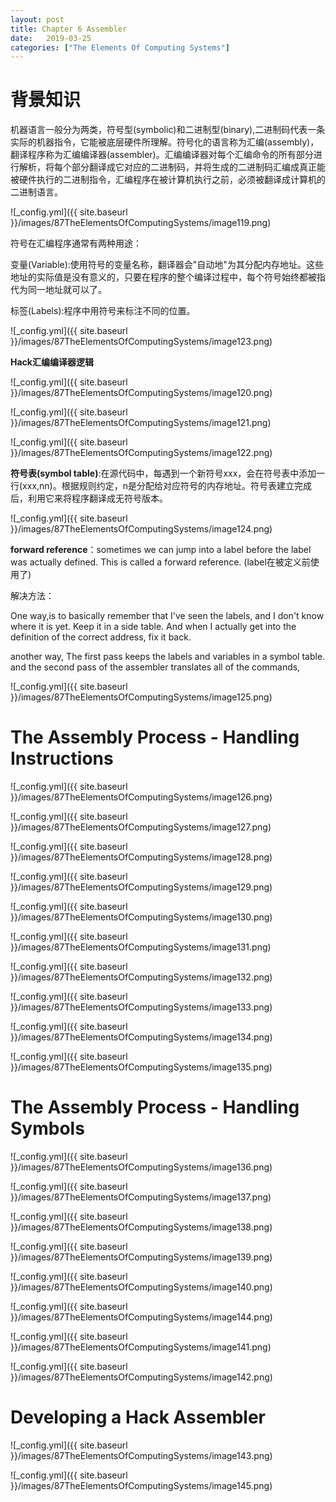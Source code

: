 ```yaml
---
layout: post
title: Chapter 6 Assembler
date:   2019-03-25
categories: ["The Elements Of Computing Systems"]
---
```


# 背景知识

机器语言一般分为两类，符号型(symbolic)和二进制型(binary),二进制码代表一条实际的机器指令，它能被底层硬件所理解。符号化的语言称为汇编(assembly)，翻译程序称为汇编编译器(assembler)。汇编编译器对每个汇编命令的所有部分进行解析，将每个部分翻译成它对应的二进制码，并将生成的二进制码汇编成真正能被硬件执行的二进制指令，汇编程序在被计算机执行之前，必须被翻译成计算机的二进制语言。

![_config.yml]({{ site.baseurl }}/images/87TheElementsOfComputingSystems/image119.png)

符号在汇编程序通常有两种用途：  

变量(Variable):使用符号的变量名称，翻译器会"自动地"为其分配内存地址。这些地址的实际值是没有意义的，只要在程序的整个编译过程中，每个符号始终都被指代为同一地址就可以了。

标签(Labels):程序中用符号来标注不同的位置。

![_config.yml]({{ site.baseurl }}/images/87TheElementsOfComputingSystems/image123.png)

**Hack汇编编译器逻辑**

![_config.yml]({{ site.baseurl }}/images/87TheElementsOfComputingSystems/image120.png)  

![_config.yml]({{ site.baseurl }}/images/87TheElementsOfComputingSystems/image121.png)  

![_config.yml]({{ site.baseurl }}/images/87TheElementsOfComputingSystems/image122.png)  

**符号表(symbol table)**:在源代码中，每遇到一个新符号xxx，会在符号表中添加一行(xxx,nn)。根据规则约定，n是分配给对应符号的内存地址。符号表建立完成后，利用它来将程序翻译成无符号版本。

![_config.yml]({{ site.baseurl }}/images/87TheElementsOfComputingSystems/image124.png)


**forward reference**：sometimes we can jump into a label before the label was actually defined. This is called a forward reference. (label在被定义前使用了)

解决方法：  

One way,is to basically remember that I've seen the labels, and I don't know where it is yet. Keep it in a side table. And when I actually get into the definition of the correct address, fix it back.

another way, The first pass keeps the labels and variables in a symbol table. and the second pass of the assembler translates all of the commands,

![_config.yml]({{ site.baseurl }}/images/87TheElementsOfComputingSystems/image125.png)

#  The Assembly Process - Handling Instructions

![_config.yml]({{ site.baseurl }}/images/87TheElementsOfComputingSystems/image126.png)  

![_config.yml]({{ site.baseurl }}/images/87TheElementsOfComputingSystems/image127.png)  

![_config.yml]({{ site.baseurl }}/images/87TheElementsOfComputingSystems/image128.png)  

![_config.yml]({{ site.baseurl }}/images/87TheElementsOfComputingSystems/image129.png)   

![_config.yml]({{ site.baseurl }}/images/87TheElementsOfComputingSystems/image130.png)  

![_config.yml]({{ site.baseurl }}/images/87TheElementsOfComputingSystems/image131.png)  

![_config.yml]({{ site.baseurl }}/images/87TheElementsOfComputingSystems/image132.png)  

![_config.yml]({{ site.baseurl }}/images/87TheElementsOfComputingSystems/image133.png)  

![_config.yml]({{ site.baseurl }}/images/87TheElementsOfComputingSystems/image134.png)  

![_config.yml]({{ site.baseurl }}/images/87TheElementsOfComputingSystems/image135.png)  

#  The Assembly Process - Handling Symbols

![_config.yml]({{ site.baseurl }}/images/87TheElementsOfComputingSystems/image136.png)  


![_config.yml]({{ site.baseurl }}/images/87TheElementsOfComputingSystems/image137.png)  

![_config.yml]({{ site.baseurl }}/images/87TheElementsOfComputingSystems/image138.png)  

![_config.yml]({{ site.baseurl }}/images/87TheElementsOfComputingSystems/image139.png)  

![_config.yml]({{ site.baseurl }}/images/87TheElementsOfComputingSystems/image140.png)  

![_config.yml]({{ site.baseurl }}/images/87TheElementsOfComputingSystems/image144.png)  

![_config.yml]({{ site.baseurl }}/images/87TheElementsOfComputingSystems/image141.png)  

![_config.yml]({{ site.baseurl }}/images/87TheElementsOfComputingSystems/image142.png)  

# Developing a Hack Assembler  

![_config.yml]({{ site.baseurl }}/images/87TheElementsOfComputingSystems/image143.png)  

![_config.yml]({{ site.baseurl }}/images/87TheElementsOfComputingSystems/image145.png) 
